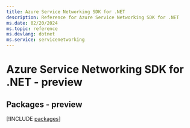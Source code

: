 ```yaml
---
title: Azure Service Networking SDK for .NET
description: Reference for Azure Service Networking SDK for .NET
ms.date: 02/20/2024
ms.topic: reference
ms.devlang: dotnet
ms.service: servicenetworking
---
```

# Azure Service Networking SDK for .NET - preview
## Packages - preview
[!INCLUDE [packages](service-networking-index.md)]